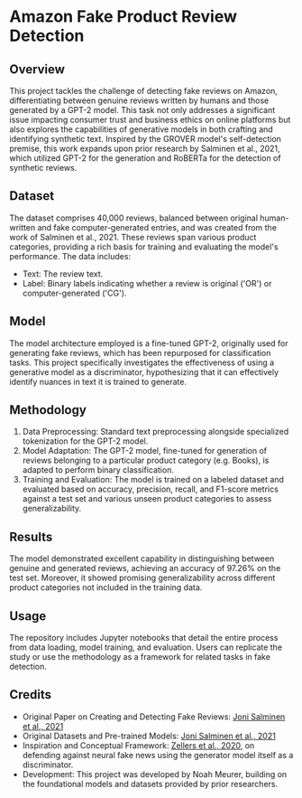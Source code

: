 # Amazon Fake Product Review Detection

## Overview
This project tackles the challenge of detecting fake reviews on Amazon, differentiating between genuine reviews written by humans and those generated by a GPT-2 model. This task not only addresses a significant issue impacting consumer trust and business ethics on online platforms but also explores the capabilities of generative models in both crafting and identifying synthetic text. Inspired by the GROVER model's self-detection premise, this work expands upon prior research by Salminen et al., 2021, which utilized GPT-2 for the generation and RoBERTa for the detection of synthetic reviews.

## Dataset
The dataset comprises 40,000 reviews, balanced between original human-written and fake computer-generated entries, and was created from the work of Salminen et al., 2021. These reviews span various product categories, providing a rich basis for training and evaluating the model's performance. The data includes:

- Text: The review text.
- Label: Binary labels indicating whether a review is original ('OR') or computer-generated ('CG').

## Model
The model architecture employed is a fine-tuned GPT-2, originally used for generating fake reviews, which has been repurposed for classification tasks. This project specifically investigates the effectiveness of using a generative model as a discriminator, hypothesizing that it can effectively identify nuances in text it is trained to generate.

## Methodology
1. Data Preprocessing: Standard text preprocessing alongside specialized tokenization for the GPT-2 model.
2. Model Adaptation: The GPT-2 model, fine-tuned for generation of reviews belonging to a particular product category (e.g. Books), is adapted to perform binary classification.
3. Training and Evaluation: The model is trained on a labeled dataset and evaluated based on accuracy, precision, recall, and F1-score metrics against a test set and various unseen product categories to assess generalizability.

## Results
The model demonstrated excellent capability in distinguishing between genuine and generated reviews, achieving an accuracy of 97.26% on the test set. Moreover, it showed promising generalizability across different product categories not included in the training data.

## Usage
The repository includes Jupyter notebooks that detail the entire process from data loading, model training, and evaluation. Users can replicate the study or use the methodology as a framework for related tasks in fake detection.

## Credits
- Original Paper on Creating and Detecting Fake Reviews: [Joni Salminen et al., 2021](https://doi.org/10.1016/j.jretconser.2021.102771)
- Original Datasets and Pre-trained Models: [Joni Salminen et al., 2021](https://drive.google.com/drive/folders/1aadnypFL_aLiP6Z61VAW4_gYibGXLV2x?usp=sharing)
- Inspiration and Conceptual Framework: [Zellers et al., 2020](https://doi.org/10.48550/arXiv.1905.12616), on defending against neural fake news using the generator model itself as a discriminator.
- Development: This project was developed by Noah Meurer, building on the foundational models and datasets provided by prior researchers.
